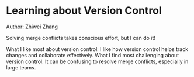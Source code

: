 # Learning about Version Control
Author: Zhiwei Zhang

Solving merge conflicts takes conscious effort, but I can do it!

What I like most about version control: I like how version control helps track changes and collaborate effectively.
What I find most challenging about version control: It can be confusing to resolve merge conflicts, especially in large teams.